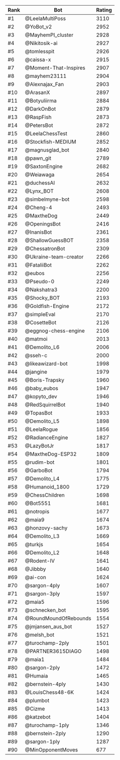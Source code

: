 Rank|Bot|Rating
---|---|---
#1|@LeelaMultiPoss|3110
#2|@YoBot_v2|2952
#3|@MayhemPI_cluster|2928
#4|@Nikitosik-ai|2927
#5|@tomlesspit|2926
#6|@caissa-x|2915
#7|@Moment-That-Inspires|2907
#8|@mayhem23111|2904
#9|@Alexnajax_Fan|2903
#10|@ArasanX|2897
#11|@Botyuliirma|2884
#12|@DarkOnBot|2879
#13|@RaspFish|2873
#14|@PetersBot|2872
#15|@LeelaChessTest|2860
#16|@Stockfish-MEDIUM|2852
#17|@magnusglad_bot|2840
#18|@pawn_git|2789
#19|@SaxtonEngine|2682
#20|@Weiawaga|2654
#21|@duchessAI|2632
#22|@Lynx_BOT|2608
#23|@simbelmyne-bot|2598
#24|@Cheng-4|2493
#25|@MaxtheDog|2449
#26|@OpeningsBot|2416
#27|@InanisBot|2361
#28|@ShallowGuessBOT|2358
#29|@ChessatronBot|2309
#30|@Ukraine-team-creator|2266
#31|@FataliiBot|2262
#32|@eubos|2256
#33|@Pseudo-0|2249
#34|@Nakshatra3|2200
#35|@Shocky_BOT|2193
#36|@Goldfish-Engine|2172
#37|@simpleEval|2170
#38|@CosetteBot|2126
#39|@eggnog-chess-engine|2106
#40|@matmoi|2013
#41|@Demolito_L6|2006
#42|@sseh-c|2000
#43|@likeawizard-bot|1998
#44|@jangine|1979
#45|@Boris-Trapsky|1960
#46|@baby_eubos|1947
#47|@kopyto_dev|1946
#48|@RedSquirrelBot|1940
#49|@TopasBot|1933
#50|@Demolito_L5|1898
#51|@LeelaRogue|1856
#52|@RadianceEngine|1827
#53|@LazyBotJr|1817
#54|@MaxtheDog-ESP32|1809
#55|@rudim-bot|1801
#56|@GarboBot|1794
#57|@Demolito_L4|1775
#58|@Humanoid_1800|1729
#59|@ChessChildren|1698
#60|@Bot5551|1681
#61|@notropis|1677
#62|@maia9|1674
#63|@honzovy-sachy|1673
#64|@Demolito_L3|1669
#65|@turkjs|1654
#66|@Demolito_L2|1648
#67|@Rodent-IV|1641
#68|@Jibbby|1640
#69|@ai-con|1624
#70|@sargon-4ply|1607
#71|@sargon-3ply|1597
#72|@maia5|1596
#73|@schnecken_bot|1595
#74|@RoundMoundOfRebounds|1554
#75|@jmjansen_aus_bot|1527
#76|@melsh_bot|1521
#77|@turochamp-2ply|1501
#78|@PARTNER3615DIAGO|1498
#79|@maia1|1484
#80|@sargon-2ply|1472
#81|@Humaia|1465
#82|@bernstein-4ply|1430
#83|@LouisChess48-6K|1424
#84|@plumbot|1423
#85|@Cizme|1413
#86|@katzebot|1404
#87|@turochamp-1ply|1346
#88|@bernstein-2ply|1290
#89|@sargon-1ply|1287
#90|@MinOpponentMoves|677
